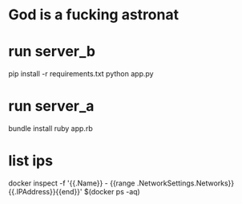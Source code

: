 # God is a fucking astronat

# run server_b
pip install -r requirements.txt
python app.py

# run server_a
bundle install
ruby app.rb

# list ips
docker inspect -f '{{.Name}} - {{range .NetworkSettings.Networks}}{{.IPAddress}}{{end}}' $(docker ps -aq)
